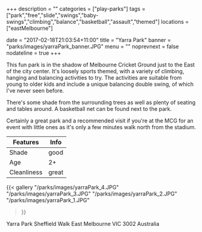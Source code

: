 +++
description = ""
categories = ["play-parks"]
tags = ["park","free","slide","swings","baby-swings","climbing","balance","basketball","assault","themed"]
locations = ["eastMelbourne"]

date = "2017-02-18T21:03:54+11:00"
title = "Yarra Park"
banner = "parks/images/yarraPark_banner.JPG"
menu = ""
noprevnext = false
nodateline = true
+++

This fun park is in the shadow of Melbourne Cricket Ground just to the East of the city center. It's loosely sports themed, with a variety of climbing, hanging and balancing activities to try. The activities are suitable from young to older kids and include a unique balancing double swing, of which I've never seen before.

There's some shade from the surrounding trees as well as plenty of seating and tables around. A basketball net can be found next to the park.

Certainly a great park and a recommended visit if you're at the MCG for an event with little ones as it's only a few minutes walk north from the stadium.

Features  | Info
  ------------- | -------------
  Shade  | good
  Age  | 2+
  Cleanliness | great
  
{{< gallery
    "/parks/images/yarraPark_4.JPG"
    "/parks/images/yarraPark_3.JPG"
    "/parks/images/yarraPark_2.JPG"
    "/parks/images/yarraPark_1.JPG"
>}}

Yarra Park
Sheffield Walk
East Melbourne VIC 3002
Australia